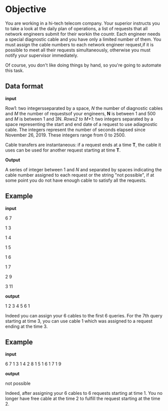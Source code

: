 # Objective

You are working in a hi-tech telecom company. Your superior instructs you to take a look at the daily plan of operations, a list of requests that all network engineers submit for their workin the countr. Each engineer needs a special diagnostic cable and you have only a limited number of them. You must assign the cable numbers to  each  network  engineer  request,if  it  is  possible  to  meet  all  their  requests simultaneously, otherwise you must notify your supervisor immediately.

Of course, you don't like doing things by hand, so you're going to automate this task.

## Data format

__input__

Row1: two integersseparated by a space, *N* the number of diagnostic cables and *M* the number of requestsof your engineers, **N** is between 1 and 500 and *M* is between 1 and 3N. *Rows2 to M+1*: two integers separated by a space representing the start and end date of a request to use adiagnostic cable. The integers represent the number of seconds elapsed since November 26, 2019. These integers range from 0 to 2500.

Cable transfers are instantaneous: if a request ends at a time **T**, the cable it uses can be used for another request starting at time **T**.

__Output__

A series of integer between 1 and *N* and separated by spaces indicating the cable number assigned to each request or the string "not possible", if at some point you do not have enough cable to satisfy all the requests.


## Example
__input__

6 7

1 3

1 4

1 5

1 6

1 7

2 9

3 11

__output__

1 2 3 4 5 6 1

Indeed you can assign your 6 cables to the first 6 queries. For the 7th query starting at time 3, you can use cable 1 which was assigned to a request ending at the time 3.

## Example
__input__

6 7
1 3
1 4
2 8
1 5
1 6
1 7
1 9

__output__

not possible

Indeed, after assigning your 6 cables to 6 requests starting at time 1. You no longer have free cable at the time 2 to fulfill the request starting at the time 2.